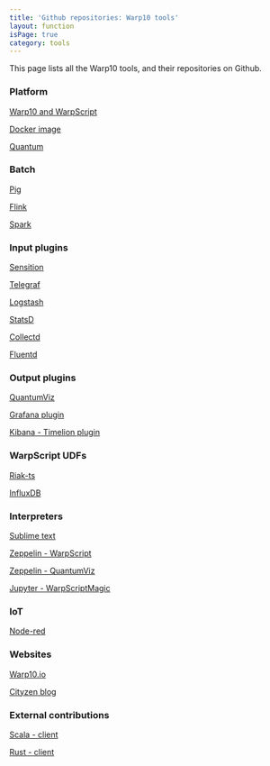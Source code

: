 ```yaml
---
title: 'Github repositories: Warp10 tools'
layout: function
isPage: true
category: tools
---
```


This page lists all the Warp10 tools, and their repositories on Github.

<div class="row large-p">
<div class="col-sm-4">

<a name="Platform"></a>

### Platform

<a href="https://github.com/cityzendata/warp10-platform" title="Warp 10 is an Open Source Geo Time Series® Platform designed to handle data coming from sensors, monitoring systems and the Internet of Things. This repository contains the following components: Continuum, WarpScript, Plasma or Quasar.">Warp10 and WarpScript</a>

<a href="https://github.com/cityzendata/warp10-docker" title="Dockerfile to create a Docker container image for Warp 10.">Docker image</a>

<a href="https://github.com/cityzendata/warp10-quantum" title="Warp 10's Quantum is a web application developed to easily deal with the Warp10 platform. Entirely developed with polymer elements.">Quantum</a>

<a name="Batch"></a>

### Batch

<a href="https://github.com/cityzendata/warp10-pig" title="Warp10-pig empowers Pig to manipulate GTS (Geo Time Series) with Warpscript. With Warp10-pig you can use your traditional Pig scripts and enrich them with the use of Warpscript. Warp10-pig provides a list of Pig UDFs (User Defined Functions) to fit your data for the use of Warpscript and then, get the result from the Warpscript execution.">Pig</a>

<a href="https://github.com/cityzendata/warp10-flink" title="In progress">Flink</a>

<a href="https://github.com/cityzendata/warp10-spark" title="In progress">Spark</a>

<a name="Inputs"></a>

### Input plugins

<a href="https://github.com/cityzendata/sensision" title="A framework to expose metrics and to push them into Warp 10">Sensition</a>

<a href="https://github.com/cityzendata/telegraf-output-warp10" title="Telegraf is an agent written in Go for collecting metrics from the system it's running on, or from other services, and writing them into an outputs. This plugin allows Telegraph to push metrics on Warp10.">Telegraf</a>

<a href="https://github.com/cityzendata/logstash-output-warp10" title="Logstash is a tool for managing events and logs. You can use it to collect logs, parse them, and store them for later use (like, for searching). This plugin allows Logstash to push logs on Warp10.">Logstash</a>

<a href="https://github.com/cityzendata/statsd-warp10-backend" title="StatsD is a network daemon that runs on the Node.js platform and listens for statistics, like counters and timers, sent over UDP or TCP and sends aggregates to one or more pluggable backend services. This plugin allows StatsD to push metrics on Warp10.">StatsD</a>

<a href="https://github.com/cityzendata/collectd-plugin-warp10" title="Collectd is a daemon which collects system performance statistics periodically and provides mechanisms to store the values in a variety of ways. This plugin allows Collectd to push metrics on Warp10.">Collectd</a>

<a href="https://github.com/cityzendata/fluentd-plugin-warp10" title="Fluentd is an open source data collector for unified logging layer. This plugin allows Fluentd to push data on Warp10.">Fluentd</a>

<a name="Outputs"></a>

### Output plugins

<a href="https://github.com/cityzendata/warp10-quantumviz" title="The Quantumviz widget is a Polymer webcomponent to visualize data from the Warp 10 platform.">QuantumViz</a>

<a href="https://github.com/cityzendata/grafana-warp10" title="Grafana is an open source, feature rich metrics dashboard and graph editor for time series data. This plugin allows the use of Warp 10 as datasource for Grafana.">Grafana plugin</a>

<a href="https://github.com/cityzendata/warp10-timelion" title="Kibana - Timelion is an open source tool that brings together totally independent data sources into a single interface, driven by a simple, one-line expression language combining data retrieval, time series combination and transformation, plus visualization. This plugin allows the use of Warp 10 as datasource for Timelion.">Kibana - Timelion plugin</a>

<a name="UDFs"></a>

</div>
<div class="col-sm-4">

### WarpScript UDFs

<a href="https://github.com/cityzendata/warp10-riakts" title="The Warpscript UDF function allow the possibility to build custom user function. This UDF allows the user the possibility to load GTS in WarpScript from a Riak-ts backend.">Riak-ts</a>

<a href="https://github.com/cityzendata/warp10-influxdb" title="The Warpscript UDF function allow the possibility to build custom user function. This UDF allows the user the possibility to load GTS in WarpScript from an InfluxDB database.">InfluxDB</a>

<a name="Interpreters"></a>

### Interpreters

<a href="https://github.com/cityzendata/sublime-warpscript" title="This packages enables syntax coloration for WarpScript files (.mc2 extension) and snippets for WarpScript's frameworks (MAP, REDUCE, FILTER, BUCKETIZE, APPLY) and conditional instructions (IFT, IFTE)">Sublime text</a>

<a href="https://github.com/cityzendata/warp10-zeppelin" title="Zeppelin is a web-based notebook that enables interactive data analytics. This interpreter allows Zeppelin to execute some WarpScript by establishing a connection to a Warp10 backend. This interpreter allows also to share data with all the other components of the Zeppelin notebook.">Zeppelin - WarpScript</a>

<a href="https://github.com/cityzendata/warp10-zeppelin-quantumviz" title="Zeppelin is a web-based notebook that enables interactive data analytics. This interpreter allows Zeppelin to visualize data by establishing a connection to a QuantumViz server.">Zeppelin - QuantumViz</a>

<a href="https://github.com/aurrelhebert/warp10-jupyter-WarpScriptMagic" title="The Jupyter Notebook is a web application that allows you to create and share documents that contain live code, equations, visualizations and explanatory text. This magic command allows Jupyter to execute some WarpScript code by establishing a connection to a Warp10 backend. Sharing data is NOT allowed with this magic command.">Jupyter - WarpScriptMagic</a>

<a name="IoT"></a>

### IoT

<a href="https://github.com/cityzendata/warp10-nodered" title="Node-RED is a tool for wiring together hardware devices, APIs and online services in new and interesting ways.">Node-red</a>

<a name="Websites"></a>

### Websites

<a href="https://github.com/cityzendata/www.warp10.io" title="The static, markdown based, Jekyll powered Warp10's site">Warp10.io</a>

<a href="https://github.com/cityzendata/cityzendata.github.io" title="The static, markdown based, Jekyll powered Cityzen Data's blog">Cityzen blog</a>

<a name="External"></a>

### External contributions

<a href="https://github.com/CleverCloud/warp10-scala-client" title="This is a scala client for Warp 10, this client is ATM only able to send data to Warp 10">Scala - client</a>

<a href="https://github.com/CleverCloud/warp10.rs" title="This is a Rust client for Warp 10, this client is ATM only able to write data to Warp 10">Rust - client</a>

</div>






